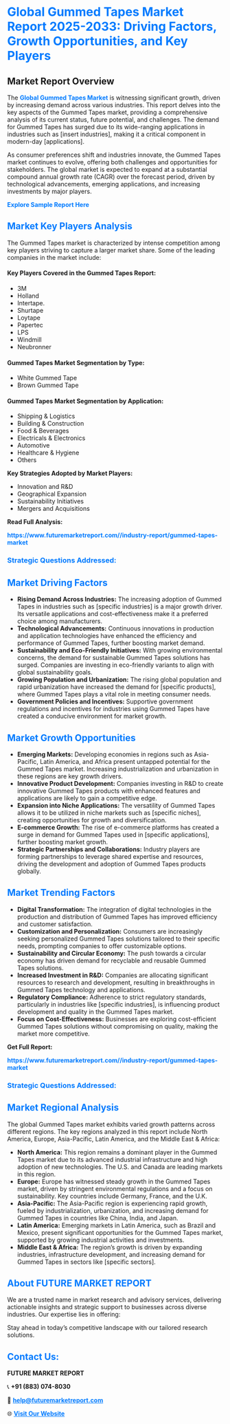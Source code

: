 <h1 style="color: #007BFF;">Global Gummed Tapes Market Report 2025-2033: Driving Factors, Growth Opportunities, and Key Players</h1>

<section id="overview">
<h2>Market Report Overview</h2>
<p>The <a href="https://www.futuremarketreport.com//industry-report/gummed-tapes-market" style="color: #007BFF; text-decoration: none;"><strong>Global Gummed Tapes Market</strong></a> is witnessing significant growth, driven by increasing demand across various industries. This report delves into the key aspects of the Gummed Tapes market, providing a comprehensive analysis of its current status, future potential, and challenges. The demand for Gummed Tapes has surged due to its wide-ranging applications in industries such as [insert industries], making it a critical component in modern-day [applications].</p>
<p>As consumer preferences shift and industries innovate, the Gummed Tapes market continues to evolve, offering both challenges and opportunities for stakeholders. The global market is expected to expand at a substantial compound annual growth rate (CAGR) over the forecast period, driven by technological advancements, emerging applications, and increasing investments by major players.</p>
</section>

<section id="overview">
<p><a href="https://www.futuremarketreport.com//request-sample/reportId=54370" style="color: #007BFF; text-decoration: none;"><strong>Explore Sample Report Here</strong></a></p>
</section>

<section id="key-players">
<h2 style="color: #007BFF;">Market Key Players Analysis</h2>
<p>The Gummed Tapes market is characterized by intense competition among key players striving to capture a larger market share. Some of the leading companies in the market include:</p>
<h4>Key Players Covered in the Gummed Tapes Report:</h4>
<ul><li>3M</li><li>Holland</li><li>Intertape.</li><li>Shurtape</li><li>Loytape</li><li>Papertec</li><li>LPS</li><li>Windmill</li><li>Neubronner</li></ul>
<h4>Gummed Tapes Market Segmentation by Type:</h4>
<ul><li>White Gummed Tape</li><li>Brown Gummed Tape</li></ul>

<h4>Gummed Tapes Market Segmentation by Application:</h4>
<ul><li>Shipping &amp; Logistics</li><li>Building &amp; Construction</li><li>Food &amp; Beverages</li><li>Electricals &amp; Electronics</li><li>Automotive</li><li>Healthcare &amp; Hygiene</li><li>Others</li></ul>
<p><strong>Key Strategies Adopted by Market Players:</strong></p>
<ul>
<li>Innovation and R&D</li>
<li>Geographical Expansion</li>
<li>Sustainability Initiatives</li>
<li>Mergers and Acquisitions</li>
</ul>
</section>

<section>
<p><strong>Read Full Analysis: </strong></p><a href="https://www.futuremarketreport.com//industry-report/gummed-tapes-market" style="color: #007BFF; text-decoration: none;"><strong>https://www.futuremarketreport.com//industry-report/gummed-tapes-market</strong></a>
<h3 style="color: #007BFF;">Strategic Questions Addressed:</h3>
</section>

<section id="driving-factors">
<h2 style="color: #007BFF;">Market Driving Factors</h2>
<ul>
<li><strong>Rising Demand Across Industries:</strong> The increasing adoption of Gummed Tapes in industries such as [specific industries] is a major growth driver. Its versatile applications and cost-effectiveness make it a preferred choice among manufacturers.</li>
<li><strong>Technological Advancements:</strong> Continuous innovations in production and application technologies have enhanced the efficiency and performance of Gummed Tapes, further boosting market demand.</li>
<li><strong>Sustainability and Eco-Friendly Initiatives:</strong> With growing environmental concerns, the demand for sustainable Gummed Tapes solutions has surged. Companies are investing in eco-friendly variants to align with global sustainability goals.</li>
<li><strong>Growing Population and Urbanization:</strong> The rising global population and rapid urbanization have increased the demand for [specific products], where Gummed Tapes plays a vital role in meeting consumer needs.</li>
<li><strong>Government Policies and Incentives:</strong> Supportive government regulations and incentives for industries using Gummed Tapes have created a conducive environment for market growth.</li>
</ul>
</section>

<section id="growth-opportunities">
<h2 style="color: #007BFF;">Market Growth Opportunities</h2>
<ul>
<li><strong>Emerging Markets:</strong> Developing economies in regions such as Asia-Pacific, Latin America, and Africa present untapped potential for the Gummed Tapes market. Increasing industrialization and urbanization in these regions are key growth drivers.</li>
<li><strong>Innovative Product Development:</strong> Companies investing in R&D to create innovative Gummed Tapes products with enhanced features and applications are likely to gain a competitive edge.</li>
<li><strong>Expansion into Niche Applications:</strong> The versatility of Gummed Tapes allows it to be utilized in niche markets such as [specific niches], creating opportunities for growth and diversification.</li>
<li><strong>E-commerce Growth:</strong> The rise of e-commerce platforms has created a surge in demand for Gummed Tapes used in [specific applications], further boosting market growth.</li>
<li><strong>Strategic Partnerships and Collaborations:</strong> Industry players are forming partnerships to leverage shared expertise and resources, driving the development and adoption of Gummed Tapes products globally.</li>
</ul>
</section>

<section id="trending-factors">
<h2 style="color: #007BFF;">Market Trending Factors</h2>
<ul>
<li><strong>Digital Transformation:</strong> The integration of digital technologies in the production and distribution of Gummed Tapes has improved efficiency and customer satisfaction.</li>
<li><strong>Customization and Personalization:</strong> Consumers are increasingly seeking personalized Gummed Tapes solutions tailored to their specific needs, prompting companies to offer customizable options.</li>
<li><strong>Sustainability and Circular Economy:</strong> The push towards a circular economy has driven demand for recyclable and reusable Gummed Tapes solutions.</li>
<li><strong>Increased Investment in R&D:</strong> Companies are allocating significant resources to research and development, resulting in breakthroughs in Gummed Tapes technology and applications.</li>
<li><strong>Regulatory Compliance:</strong> Adherence to strict regulatory standards, particularly in industries like [specific industries], is influencing product development and quality in the Gummed Tapes market.</li>
<li><strong>Focus on Cost-Effectiveness:</strong> Businesses are exploring cost-efficient Gummed Tapes solutions without compromising on quality, making the market more competitive.</li>
</ul>
</section>

<section>
<p><strong>Get Full Report: </strong></p><a href="https://www.futuremarketreport.com//industry-report/gummed-tapes-market" style="color: #007BFF; text-decoration: none;"><strong>https://www.futuremarketreport.com//industry-report/gummed-tapes-market</strong></a>
<h3 style="color: #007BFF;">Strategic Questions Addressed:</h3>
</section>


<section id="regional-analysis">
<h2 style="color: #007BFF;">Market Regional Analysis</h2>
<p>The global Gummed Tapes market exhibits varied growth patterns across different regions. The key regions analyzed in this report include North America, Europe, Asia-Pacific, Latin America, and the Middle East & Africa:</p>
<ul>
<li><strong>North America:</strong> This region remains a dominant player in the Gummed Tapes market due to its advanced industrial infrastructure and high adoption of new technologies. The U.S. and Canada are leading markets in this region.</li>
<li><strong>Europe:</strong> Europe has witnessed steady growth in the Gummed Tapes market, driven by stringent environmental regulations and a focus on sustainability. Key countries include Germany, France, and the U.K.</li>
<li><strong>Asia-Pacific:</strong> The Asia-Pacific region is experiencing rapid growth, fueled by industrialization, urbanization, and increasing demand for Gummed Tapes in countries like China, India, and Japan.</li>
<li><strong>Latin America:</strong> Emerging markets in Latin America, such as Brazil and Mexico, present significant opportunities for the Gummed Tapes market, supported by growing industrial activities and investments.</li>
<li><strong>Middle East & Africa:</strong> The region’s growth is driven by expanding industries, infrastructure development, and increasing demand for Gummed Tapes in sectors like [specific sectors].</li>
</ul>
</section>

<footer>
<h2 style="color: #007BFF;">About FUTURE MARKET REPORT</h2>
<p>We are a trusted name in market research and advisory services, delivering actionable insights and strategic support to businesses across diverse industries. Our expertise lies in offering:</p>

<p>Stay ahead in today’s competitive landscape with our tailored research solutions.</p>

<h2 style="color: #007BFF;">Contact Us:</h2>
<p><strong>FUTURE MARKET REPORT</strong></p>
<p>📞 <strong>+91 (883) 074-8030</strong></p>
<p>📧 <strong><a href="mailto:help@futuremarketreport.com" style="color: #007BFF;">help@futuremarketreport.com</a></strong></p>
<p>🌐 <strong><a href="https://www.futuremarketreport.com/" style="color: #007BFF;">Visit Our Website</a></strong></p>
</footer>